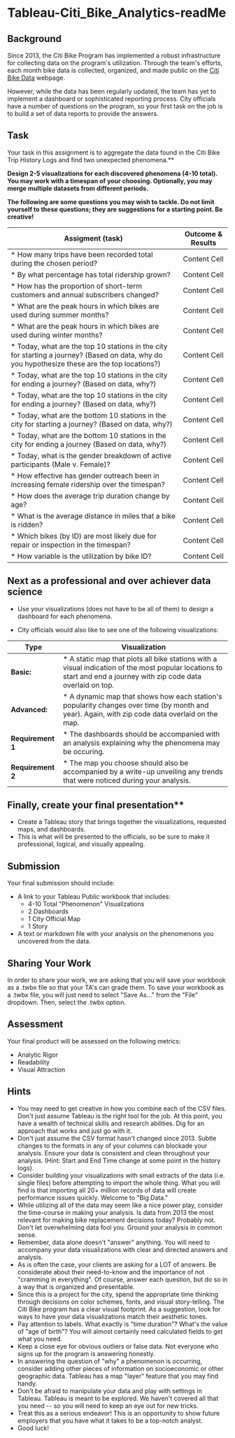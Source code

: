 # Tableau-Citi_Bike_Analytics-readMe
## Background
Since 2013, the Citi Bike Program has implemented a robust infrastructure for collecting data on the program's utilization. Through the team's efforts, each month bike data is collected, organized, and made public on the [Citi Bike Data](https://www.citibikenyc.com/system-data) webpage.

However, while the data has been regularly updated, the team has yet to implement a dashboard or sophisticated reporting process. City officials have a number of questions on the program, so your first task on the job is to build a set of data reports to provide the answers.

## Task
Your task in this assignment is to aggregate the data found in the Citi Bike Trip History Logs and find two unexpected phenomena.** 

**Design 2-5 visualizations for each discovered phenomena (4-10 total). You may work with a timespan of your choosing. Optionally, you may merge multiple datasets from different periods.** 

**The following are some questions you may wish to tackle. Do not limit yourself to these questions; they are suggestions for a starting point. Be creative!**

| Assigment (task)  | Outcome & Results |
| ------------- | ------------- |
| * How many trips have been recorded total during the chosen period?  | Content Cell  |
| * By what percentage has total ridership grown?  | Content Cell  |
| * How has the proportion of short-term customers and annual subscribers changed?  | Content Cell  |
| * What are the peak hours in which bikes are used during summer months?  | Content Cell  |
| * What are the peak hours in which bikes are used during winter months?  | Content Cell  |
| * Today, what are the top 10 stations in the city for starting a journey? (Based on data, why do you hypothesize these are the top locations?)  | Content Cell  |
| * Today, what are the top 10 stations in the city for ending a journey? (Based on data, why?)  | Content Cell  |
| * Today, what are the top 10 stations in the city for ending a journey? (Based on data, why?)  | Content Cell  |
| * Today, what are the bottom 10 stations in the city for starting a journey? (Based on data, why?)  | Content Cell  |
| * Today, what are the bottom 10 stations in the city for ending a journey (Based on data, why?)  | Content Cell  |
| * Today, what is the gender breakdown of active participants (Male v. Female)?  | Content Cell  |
| * How effective has gender outreach been in increasing female ridership over the timespan?  | Content Cell  |
| * How does the average trip duration change by age?  | Content Cell  |
| * What is the average distance in miles that a bike is ridden?  | Content Cell  |
| * Which bikes (by ID) are most likely due for repair or inspection in the timespan?  | Content Cell  |
| * How variable is the utilization by bike ID?  | Content Cell  |

## Next as a professional and over achiever data science

* Use your visualizations (does not have to be all of them) to design a dashboard for each phenomena. 

* City officials would also like to see one of the following visualizations:

| Type | Visualization |
| --- | --- |
| **Basic:** | * A static map that plots all bike stations with a visual indication of the most popular locations to start and end a journey with zip code data overlaid on top. |
| **Advanced:** | * A dynamic map that shows how each station's popularity changes over time (by month and year). Again, with zip code data overlaid on the map. |
| **Requirement 1** | * The dashboards should be accompanied with an analysis explaining why the phenomena may be occuring. |
| **Requirement 2** | * The map you choose should also be accompanied by a write-up unveiling any trends that were noticed during your analysis. |

## Finally, create your final presentation**

* Create a Tableau story that brings together the visualizations, requested maps, and dashboards.
* This is what will be presented to the officials, so be sure to make it professional, logical, and visually appealing. 

## Submission
Your final submission should include:
* A link to your Tableau Public workbook that includes: 
  * 4-10 Total "Phenomenon" Visualizations 
  * 2 Dashboards
  * 1 City Official Map
  * 1 Story 
* A text or markdown file with your analysis on the phenomenons you uncovered from the data.

## Sharing Your Work
In order to share your work, we are asking that you will save your workbook as a .twbx file so that your TA's can grade them.
To save your workbook as a .twbx file, you will just need to select "Save As..." from the "File" dropdown. Then, select the .twbx option.

## Assessment
Your final product will be assessed on the following metrics:
* Analytic Rigor
* Readability
* Visual Attraction

## Hints
* You may need to get creative in how you combine each of the CSV files. Don't just assume Tableau is the right tool for the job. At this point, you have a wealth of technical skills and research abilities. Dig for an approach that works and just go with it.
* Don't just assume the CSV format hasn't changed since 2013. Subtle changes to the formats in any of your columns can blockade your analysis. Ensure your data is consistent and clean throughout your analysis. (Hint: Start and End Time change at some point in the history logs).
* Consider building your visualizations with small extracts of the data (i.e. single files) before attempting to import the whole thing. What you will find is that importing all 20+ million records of data will create performance issues quickly. Welcome to "Big Data."
* While utilizing all of the data may seem like a nice power play, consider the time-course in making your analysis. Is data from 2013 the most relevant for making bike replacement decisions today? Probably not. Don't let overwhelming data fool you. Ground your analysis in common sense.
* Remember, data alone doesn't "answer" anything. You will need to accompany your data visualizations with clear and directed answers and analysis.
* As is often the case, your clients are asking for a LOT of answers. Be considerate about their need-to-know and the importance of not "cramming in everything". Of course, answer each question, but do so in a way that is organized and presentable.
* Since this is a project for the city, spend the appropriate time thinking through decisions on color schemes, fonts, and visual story-telling. The Citi Bike program has a clear visual footprint. As a suggestion, look for ways to have your data visualizations match their aesthetic tones.
* Pay attention to labels. What exactly is "time duration"? What's the value of "age of birth"? You will almost certainly need calculated fields to get what you need.
* Keep a close eye for obvious outliers or false data. Not everyone who signs up for the program is answering honestly.
* In answering the question of "why" a phenomenon is occurring, consider adding other pieces of information on socioeconomic or other geographic data. Tableau has a map "layer" feature that you may find handy.
* Don't be afraid to manipulate your data and play with settings in Tableau. Tableau is meant to be explored. We haven't covered all that you need -- so you will need to keep an eye out for new tricks.
* Treat this as a serious endeavor! This is an opportunity to show future employers that you have what it takes to be a top-notch analyst. 
* Good luck!


